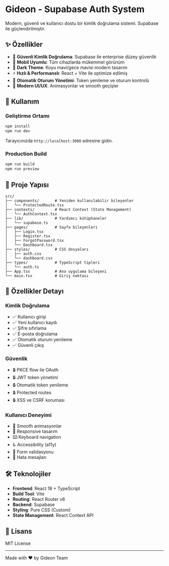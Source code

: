 # Gideon - Supabase Auth System

Modern, güvenli ve kullanıcı dostu bir kimlik doğrulama sistemi. Supabase ile güçlendirilmiştir.

## ✨ Özellikler

- 🔐 **Güvenli Kimlik Doğrulama**: Supabase ile enterprise düzey güvenlik
- 📱 **Mobil Uyumlu**: Tüm cihazlarda mükemmel görünüm
- 🌙 **Dark Theme**: Koyu mavi/gece mavisi modern tasarım
- ⚡ **Hızlı & Performanslı**: React + Vite ile optimize edilmiş
- 🔄 **Otomatik Oturum Yönetimi**: Token yenileme ve oturum kontrolü
- 🎨 **Modern UI/UX**: Animasyonlar ve smooth geçişler

## 🚀 Kullanım

### Geliştirme Ortamı

```bash
npm install
npm run dev
```

Tarayıcınızda `http://localhost:3000` adresine gidin.

### Production Build

```bash
npm run build
npm run preview
```

## 📁 Proje Yapısı

```
src/
├── components/       # Yeniden kullanılabilir bileşenler
│   └── ProtectedRoute.tsx
├── contexts/         # React Context (State Management)
│   └── AuthContext.tsx
├── lib/              # Yardımcı kütüphaneler
│   └── supabase.ts
├── pages/            # Sayfa bileşenleri
│   ├── Login.tsx
│   ├── Register.tsx
│   ├── ForgotPassword.tsx
│   └── Dashboard.tsx
├── styles/           # CSS dosyaları
│   ├── auth.css
│   └── dashboard.css
├── types/            # TypeScript tipleri
│   └── auth.ts
├── App.tsx           # Ana uygulama bileşeni
└── main.tsx          # Giriş noktası
```

## 🔑 Özellikler Detayı

### Kimlik Doğrulama

- ✅ Kullanıcı girişi
- ✅ Yeni kullanıcı kaydı
- ✅ Şifre sıfırlama
- ✅ E-posta doğrulama
- ✅ Otomatik oturum yenileme
- ✅ Güvenli çıkış

### Güvenlik

- 🔒 PKCE flow ile OAuth
- 🔒 JWT token yönetimi
- 🔒 Otomatik token yenileme
- 🔒 Protected routes
- 🔒 XSS ve CSRF koruması

### Kullanıcı Deneyimi

- 💫 Smooth animasyonlar
- 📱 Responsive tasarım
- ⌨️ Keyboard navigation
- ♿ Accessibility (a11y)
- 🎯 Form validasyonu
- 💬 Hata mesajları

## 🛠 Teknolojiler

- **Frontend**: React 18 + TypeScript
- **Build Tool**: Vite
- **Routing**: React Router v6
- **Backend**: Supabase
- **Styling**: Pure CSS (Custom)
- **State Management**: React Context API

## 📝 Lisans

MIT License

---

Made with ❤️ by Gideon Team